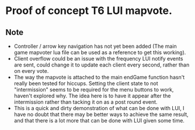 # Proof of concept T6 LUI mapvote. 
## Note
- Controller / arrow key navigation has not yet been added (The main game mapvoter lua file can be used as a reference to get this working).
- Client overflow could be an issue with the frequency LUI notify events are sent, could change it to update each client every second, rather than on every vote.
- The way the mapvote is attached to the main endGame function hasn't really been tested for hiccups. Setting the client state to not "intermission" seems to be
required for the menu buttons to work, haven't explored why. The idea here is to have it appear after the intermission rather than tacking it on as a post round event.
- This is a quick and dirty demonstration of what can be done with LUI, I have no doubt that there may be better ways to achieve the same result, and that there is a lot more that
can be done with LUI given some time.
